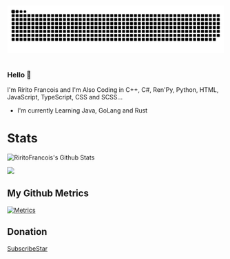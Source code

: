 <div align="center">
 <img src="https://github.com/RiritoFrancois/RiritoFrancois/blob/main/github-contribution-grid-snake.svg" />
 <table>

 </table>
</div>

### Hello 👋
I'm Ririto Francois and I'm Also Coding in C++, C#, Ren'Py, Python, HTML, JavaScript, TypeScript, CSS and SCSS...
- I'm currently Learning Java, GoLang and Rust

# Stats

<img width="65%" src="https://github-readme-stats.vercel.app/api?username=RiritoNinigaya&hide=contribs,prs,issues&theme=prussian&bg_color=79139c&show_icons=true&hide_border=false&include_all_commits=true&border_color=aca1ff)" alt="RiritoFrancois's Github Stats"></img>

<div>
 <img height="180em" src="https://github-readme-stats.vercel.app/api?username=RiritoNinigaya&show_icons=true&theme=dracula&include_all_commits=true&count_private=true"/>
</div>

## My Github Metrics

[![Metrics](https://raw.githubusercontent.com/RiritoFrancois/RiritoFrancois/ci-generated-metrics/github-metrics.svg)](https://github.com/RiritoFrancois)
## Donation

[SubscribeStar](https://www.subscribestar.com/riritofrancois)
